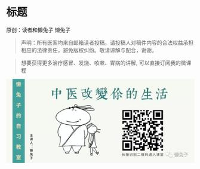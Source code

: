 # 标题

原创：读者和懒兔子 懒兔子

> 声明：所有医案均来自邮箱读者投稿。请投稿人对稿件内容的合法权益承担相应的法律责任，避免版权纠纷。敬请谅解与配合，谢谢。
















> 想要获得更多治疗感冒、发烧、咳嗽、胃病的讲解, 可以直接订阅我的微课程

![](../images/647.jpg)